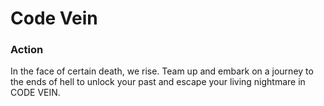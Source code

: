 # Code Vein

### Action

In the face of certain death, we rise. Team up and embark on a journey to the ends of hell to unlock your past and escape your living nightmare in CODE VEIN.